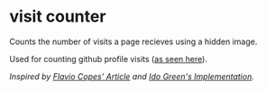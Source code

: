 # visit counter

Counts the number of visits a page recieves using a hidden image.

Used for counting github profile visits ([as seen here](https://github.com/MattChann)).


_Inspired by [Flavio Copes' Article](https://flaviocopes.com/count-visits-static-site/) and [Ido Green's Implementation](https://glitch.com/~github-profile-counter-1)._
